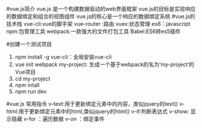 #vue.js简介
 vue.js 是一个构建数据驱动的web界面框架
 vue.js的目标是实现响应的数据绑定和组合的视图组件
 vue.js的核心是一个响应的数据绑定系统
#vue.js的技术栈
  vue-cli:vue的脚手架
  vue-router :路由
  vuex:状态管理
  es6：javascript
  npm:包管理工具
  webpack:一款强大的文件打包工具
  Babel:ES6转es5插件

#创建一个测试项目

1. npm install -g vue-cli：全局安装vue-cli 
2. vue init webpack my-project: 生成一个基于webpack的名为’my-project‘的Vue项目
3. cd my-project
4. npm intall
5. npm run dev

#vue.js 常用指令
 v-text:用于更新绑定元素中的内容，类似jquery的text()
 v-html:用于更新绑定元素中的html,类似jquery的html()
 v-if:判断表达式
 v-show: 显示隐藏
 v-for ：遍历数据
 v-on ：绑定事件
